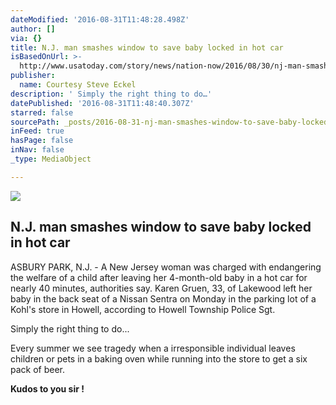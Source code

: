 ```yaml
---
dateModified: '2016-08-31T11:48:28.498Z'
author: []
via: {}
title: N.J. man smashes window to save baby locked in hot car
isBasedOnUrl: >-
  http://www.usatoday.com/story/news/nation-now/2016/08/30/nj-man-smashes-window-save-baby-locked-hot-car/89608790/
publisher:
  name: Courtesy Steve Eckel
description: ' Simply the right thing to do…'
datePublished: '2016-08-31T11:48:40.307Z'
starred: false
sourcePath: _posts/2016-08-31-nj-man-smashes-window-to-save-baby-locked-in-hot-car.md
inFeed: true
hasPage: false
inNav: false
_type: MediaObject

---
```

<article style=""><img src="https://imgflo.herokuapp.com/graph/2b2431f8e7ba7b0/2b7260f0193f581f93d61941d48b6b1c/noop.jpg?input=http%3A%2F%2Fwww.gannett-cdn.com%2F-mm-%2Fa5486a00b822c04c869507a7bab65bf024b04c7f%2Fc%3D0-0-719-406%26r%3Dx633%26c%3D1200x630%2Flocal%2F-%2Fmedia%2F2016%2F08%2F30%2FNJGroup%2FAsburyPark%2F636081765935888438-baby2.jpg" /><h1>N.J. man smashes window to save baby locked in hot car</h1><p>ASBURY PARK, N.J. - A New Jersey woman was charged with endangering the welfare of a child after leaving her 4-month-old baby in a hot car for nearly 40 minutes, authorities say. Karen Gruen, 33, of Lakewood left her baby in the back seat of a Nissan Sentra on Monday in the parking lot of a Kohl's store in Howell, according to Howell Township Police Sgt.</p></article>

Simply the right thing to do...

Every summer we see tragedy when a irresponsible individual leaves children or pets in a baking oven while running into the store to get a six pack of beer.

**Kudos to you sir !**